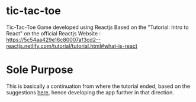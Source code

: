 # tic-tac-toe
Tic-Tac-Toe Game developed using Reactjs
Based on the "Tutorial: Intro to React" on the official Reactjs Website : https://5c54aa429e16c80007af3cd2--reactjs.netlify.com/tutorial/tutorial.html#what-is-react

# Sole Purpose
This is basically a continuation from where the tutorial ended, based on the suggestions <a href="https://5c54aa429e16c80007af3cd2--reactjs.netlify.com/tutorial/tutorial.html#wrapping-up">here</a>, hence developing the app further in that direction.
